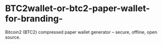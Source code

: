 # BTC2wallet-or-btc2-paper-wallet-for-branding-
Bitcoin2 (BTC2) compressed paper wallet generator – secure, offline, open source.

